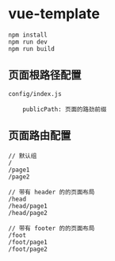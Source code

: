 # vue-template

```
npm install
npm run dev
npm run build
```


## 页面根路径配置

```
config/index.js

    publicPath: 页面的路劲前缀

```


## 页面路由配置

```
// 默认组
/
/page1
/page2

// 带有 header 的的页面布局
/head
/head/page1
/head/page2

// 带有 footer 的的页面布局
/foot
/foot/page1
/foot/page2

```

